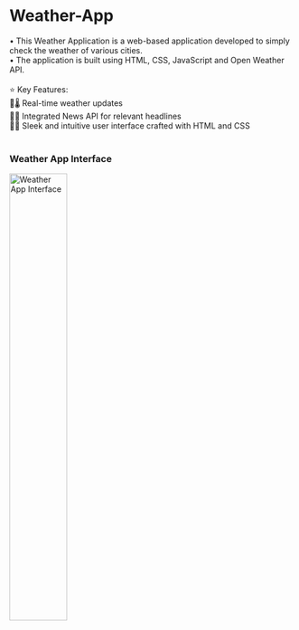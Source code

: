 # Weather-App
• This Weather Application is a web-based application developed to simply check the weather of various cities.<br>
• The application is built using HTML, CSS, JavaScript and Open Weather API.<br><br>
⭐ Key Features:<br>
📍🌡️ Real-time weather updates<br>
📍📰 Integrated News API for relevant headlines<br>
📍🎨 Sleek and intuitive user interface crafted with HTML and CSS<br><br>
<h3>Weather App Interface</h3>
<img src="[https://github.com/abhishekgupta2309/Weather-App/assets/111049326/f07f4393-f809-4efd-84e9-b32671649a23"  alt ="Weather App Interface" style="width:45%"]

